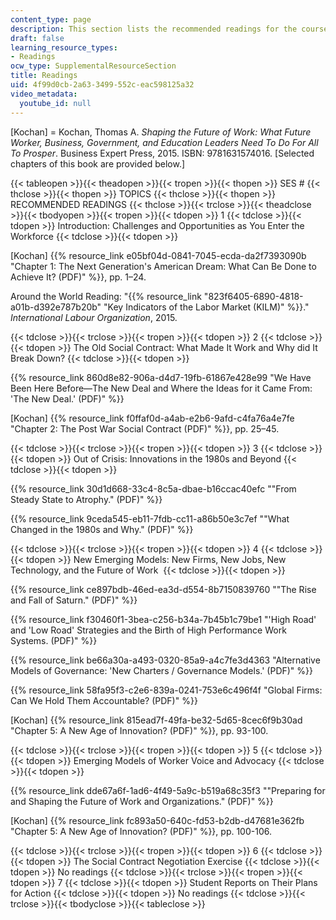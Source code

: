 ```yaml
---
content_type: page
description: This section lists the recommended readings for the course.
draft: false
learning_resource_types:
- Readings
ocw_type: SupplementalResourceSection
title: Readings
uid: 4f99d0cb-2a63-3499-552c-eac598125a32
video_metadata:
  youtube_id: null
---
```

\[Kochan\] = Kochan, Thomas A. _Shaping the Future of Work: What Future Worker, Business, Government, and Education Leaders Need To Do For All To Prosper_. Business Expert Press, 2015. ISBN: 9781631574016. \[Selected chapters of this book are provided below.\]

{{< tableopen >}}{{< theadopen >}}{{< tropen >}}{{< thopen >}}
SES #
{{< thclose >}}{{< thopen >}}
TOPICS
{{< thclose >}}{{< thopen >}}
RECOMMENDED READINGS
{{< thclose >}}{{< trclose >}}{{< theadclose >}}{{< tbodyopen >}}{{< tropen >}}{{< tdopen >}}
1
{{< tdclose >}}{{< tdopen >}}
Introduction: Challenges and Opportunities as You Enter the Workforce
{{< tdclose >}}{{< tdopen >}}

\[Kochan\] {{% resource_link e05bf04d-0841-7045-ecda-da2f7393090b "Chapter 1: The Next Generation's American Dream: What Can Be Done to Achieve It? (PDF)" %}}, pp. 1–24.

Around the World Reading: "{{% resource_link "823f6405-6890-4818-a01b-d392e787b20b" "Key Indicators of the Labor Market (KILM)" %}}." _International Labour Organization_, 2015.

{{< tdclose >}}{{< trclose >}}{{< tropen >}}{{< tdopen >}}
2
{{< tdclose >}}{{< tdopen >}}
The Old Social Contract: What Made It Work and Why did It Break Down?
{{< tdclose >}}{{< tdopen >}}

{{% resource_link 860d8e82-906a-d4d7-19fb-61867e428e99 "We Have Been Here Before—The New Deal and Where the Ideas for it Came From: 'The New Deal.' (PDF)" %}}

\[Kochan\] {{% resource_link f0ffaf0d-a4ab-e2b6-9afd-c4fa76a4e7fe "Chapter 2: The Post War Social Contract (PDF)" %}}, pp. 25–45.

{{< tdclose >}}{{< trclose >}}{{< tropen >}}{{< tdopen >}}
3
{{< tdclose >}}{{< tdopen >}}
Out of Crisis: Innovations in the 1980s and Beyond
{{< tdclose >}}{{< tdopen >}}

{{% resource_link 30d1d668-33c4-8c5a-dbae-b16ccac40efc ""From Steady State to Atrophy." (PDF)" %}}

{{% resource_link 9ceda545-eb11-7fdb-cc11-a86b50e3c7ef ""What Changed in the 1980s and Why." (PDF)" %}}

{{< tdclose >}}{{< trclose >}}{{< tropen >}}{{< tdopen >}}
4
{{< tdclose >}}{{< tdopen >}}
New Emerging Models: New Firms, New Jobs, New Technology, and the Future of Work 
{{< tdclose >}}{{< tdopen >}}

{{% resource_link ce897bdb-46ed-ea3d-d554-8b7150839760 ""The Rise and Fall of Saturn." (PDF)" %}}

{{% resource_link f30460f1-3bea-c256-b34a-7b45b1c79be1 "'High Road' and 'Low Road' Strategies and the Birth of High Performance Work Systems. (PDF)" %}}

{{% resource_link be66a30a-a493-0320-85a9-a4c7fe3d4363 "Alternative Models of Governance: 'New Charters / Governance Models.' (PDF)" %}}

{{% resource_link 58fa95f3-c2e6-839a-0241-753e6c496f4f "Global Firms: Can We Hold Them Accountable? (PDF)" %}}

\[Kochan\] {{% resource_link 815ead7f-49fa-be32-5d65-8cec6f9b30ad "Chapter 5: A New Age of Innovation? (PDF)" %}}, pp. 93-100.

{{< tdclose >}}{{< trclose >}}{{< tropen >}}{{< tdopen >}}
5
{{< tdclose >}}{{< tdopen >}}
Emerging Models of Worker Voice and Advocacy
{{< tdclose >}}{{< tdopen >}}

{{% resource_link dde67a6f-1ad6-4f49-5a9c-b519a68c35f3 ""Preparing for and Shaping the Future of Work and Organizations." (PDF)" %}}

\[Kochan\] {{% resource_link fc893a50-640c-fd53-b2db-d47681e362fb "Chapter 5: A New Age of Innovation? (PDF)" %}}, pp. 100-106.

{{< tdclose >}}{{< trclose >}}{{< tropen >}}{{< tdopen >}}
6
{{< tdclose >}}{{< tdopen >}}
The Social Contract Negotiation Exercise
{{< tdclose >}}{{< tdopen >}}
No readings
{{< tdclose >}}{{< trclose >}}{{< tropen >}}{{< tdopen >}}
7
{{< tdclose >}}{{< tdopen >}}
Student Reports on Their Plans for Action
{{< tdclose >}}{{< tdopen >}}
No readings
{{< tdclose >}}{{< trclose >}}{{< tbodyclose >}}{{< tableclose >}}